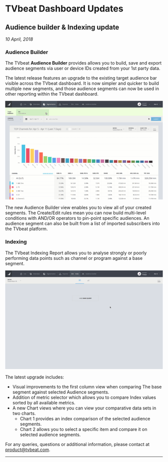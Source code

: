 # TVbeat Dashboard Updates

## Audience builder & Indexing update
*10 April, 2018*

### Audience Builder
The TVbeat **Audience Builder** provides allows you to build, save and export audience segments via user or device IDs created from your 1st party data.

The latest release features an upgrade to the existing target audience bar visible across the TVbeat dashboard. It is now simpler and quicker to build multiple new segments, and those audience segments can now be used in other reporting within the TVbeat dashboard.

![Audience Builder Example](https://raw.githubusercontent.com/tvbeat/public/master/docs/ab.gif)

The new Audience Builder view enables you to view all of your created segments. The Create/Edit rules mean you can now build multi-level conditions with AND/OR operators to pin-point specific audiences. An audience segment can also be built from a list of imported subscribers into the TVbeat platform.


### Indexing
The TVbeat Indexing Report allows you to analyse strongly or poorly performing data points such as channel or program against a base segment.

![Audience Builder Example](https://raw.githubusercontent.com/tvbeat/public/master/docs/index.gif)

The latest upgrade includes:
* Visual improvements to the first column view when comparing The base segment against selected Audience segments.
* Addition of metric selector which allows you to compare Index values sorted by all available metrics.
* A new Chart views where you can view your comparative data sets in two charts. 
  * Chart 1 provides an index comparison of the selected audience segments. 
  * Chart 2 allows you to select a specific item and compare it on selected audience segments.

For any queries, questions or additional information, please contact at [product@tvbeat.com](mailto:product@tvbeat.com).

<hr />
